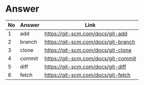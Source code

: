 # Answer

| No | Answer | Link |
| --- | --- | --- |
| 1 | add | https://git-scm.com/docs/git-add |
| 2 | branch | https://git-scm.com/docs/git-branch |
| 3 | clone | https://git-scm.com/docs/git-clone |
| 4 | commit | https://git-scm.com/docs/git-commit |
| 5 | diff | https://git-scm.com/docs/git-diff |
| 6 | fetch | https://git-scm.com/docs/git-fetch |
